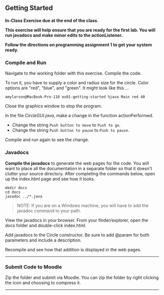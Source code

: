 ## Getting Started

<h4>
In-Class Exercise due at the end of the class.

This exercise will help ensure that you are ready for the first lab.
You will run javadocs and make minor edits to the actionListener.

Follow the directions on programming assignment 1 to get your system ready.

### Compile and Run

Navigate to the working folder with this exercise. Compile the code. 

To run it, you have to supply a color and radius size for the circle. Color options are "red", "blue", and "green". It might look like this ...

```
amylarson@MacBook-Pro-110 ex01-getting-started %java Main red 40
```

Close the graphics window to stop the program.

In the file _CircleGUI.java_, make a change in the function actionPerformed.
- Change the string `Push button to move` to `Push to go`.
- Change the string `Push button to pause` to `Push to pause`.

Compile and run again to see the change.

### Javadocs

**Compile the javadocs** to generate the web pages for the code. You will want to place all the documentation in a separate folder so that it doesn't clutter your source directory. After completing the commands below, open up the index.html page and see how it looks.

```
mkdir docs
cd docs
javadoc ../*.java
```

> NOTE: If you are on a Windows machine, you will have to add the javadoc command to your path.

View the javadocs in your browser. From your finder/explorer, open the docs folder and double-click index.html. 

Add javadocs to the Circle constructor. Be sure to add @param for both parameters and include a description.

Recompile and see how that addition is displayed in the web pages.

<hr>

### Submit Code to Moodle

Zip the folder and submit via Moodle. You can zip the folder by right clicking the icon and choosing to compress it.

<hr>


